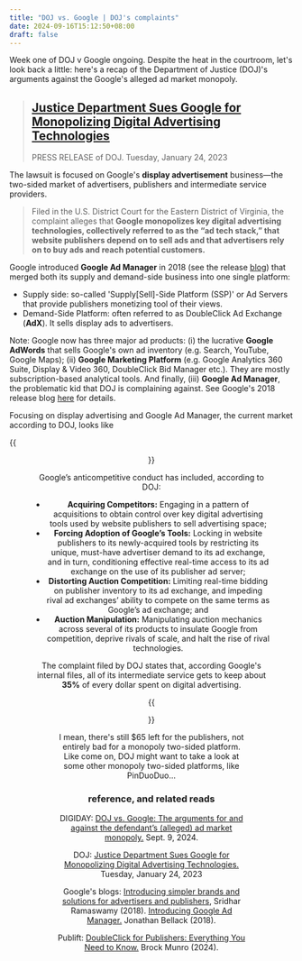 ```yaml
---
title: "DOJ vs. Google | DOJ's complaints"
date: 2024-09-16T15:12:50+08:00
draft: false
---
```


Week one of DOJ v Google ongoing. Despite the heat in the courtroom, let's look back a little: here's a recap of the Department of Justice (DOJ)'s arguments against the Google's alleged ad market monopoly.

> ## [Justice Department Sues Google for Monopolizing Digital Advertising Technologies](https://www.justice.gov/opa/pr/justice-department-sues-google-monopolizing-digital-advertising-technologies)
>
> PRESS RELEASE of DOJ. Tuesday, January 24, 2023

The lawsuit is focused on Google's **display advertisement** business—the two-sided market of advertisers, publishers and intermediate service providers.

> Filed in the U.S. District Court for the Eastern District of Virginia, the complaint alleges that **Google monopolizes key digital advertising technologies, collectively referred to as the “ad tech stack,” that website publishers depend on to sell ads and that advertisers rely on to buy ads and reach potential customers.**

Google introduced **Google Ad Manager** in 2018 (see the release [blog](https://blog.google/products/admanager/introducing-google-ad-manager/)) that merged both its supply and demand-side business into one single platform:

- Supply side: so-called 'Supply[Sell]-Side Platform (SSP)' or Ad Servers that provide publishers monetizing tool of their views.
- Demand-Side Platform: often referred to as DoubleClick Ad Exchange (**AdX**). It sells display ads to advertisers.

Note: Google now has three major ad products: (i) the lucrative **Google AdWords** that sells Google's own ad inventory (e.g. Search, YouTube, Google Maps); (ii) **Google Marketing Platform** (e.g. Google Analytics 360 Suite, Display & Video 360, DoubleClick Bid Manager etc.). They are mostly subscription-based analytical tools. And finally, (iii) **Google Ad Manager**, the problematic kid that DOJ is complaining against. See Google's 2018 release blog [here](https://blog.google/technology/ads/new-advertising-brands/) for details.

Focusing on display advertising and Google Ad Manager, the current market according to DOJ, looks like

{{<figure align="center" src="/google_ad_gossip/ad_market_graphic.jpeg" caption="Google now controls the digital tool that nearly every major website publisher uses to sell ads on their websites (publisher ad server); it controls the dominant advertiser tool that helps millions of large and small advertisers buy ad inventory (advertiser ad network); and it controls the largest advertising exchange (ad exchange), a technology that runs real-time auctions to match buyers and sellers of online advertising." width="96%">}}

Google’s anticompetitive conduct has included, according to DOJ:

- **Acquiring Competitors:** Engaging in a pattern of acquisitions to obtain control over key digital advertising tools used by website publishers to sell advertising space;
- **Forcing Adoption of Google’s Tools:** Locking in website publishers to its newly-acquired tools by restricting its unique, must-have advertiser demand to its ad exchange, and in turn, conditioning effective real-time access to its ad exchange on the use of its publisher ad server;
- **Distorting Auction Competition:** Limiting real-time bidding on publisher inventory to its ad exchange, and impeding rival ad exchanges’ ability to compete on the same terms as Google’s ad exchange; and
- **Auction Manipulation:** Manipulating auction mechanics across several of its products to insulate Google from competition, deprive rivals of scale, and halt the rise of rival technologies.

The complaint filed by DOJ states that, according Google's internal files, all of its intermediate service gets to keep about **35%** of every dollar spent on digital advertising.

{{<figure align="center" src="/google_ad_gossip/35_percent_revenue.jpeg" caption="35% of ad spending goes to Google" width="96%">}}

I mean, there's still \$65 left for the publishers, not entirely bad for a monopoly two-sided platform. Like come on, DOJ might want to take a look at some other monopoly two-sided platforms, like PinDuoDuo...

### reference, and related reads

DIGIDAY: [DOJ vs. Google: The arguments for and against the defendant’s (alleged) ad market monopoly.](https://digiday.com/media-buying/doj-vs-google-the-arguments-for-and-against-the-defendants-alleged-ad-market-monopoly/) Sept. 9, 2024.

DOJ: [Justice Department Sues Google for Monopolizing Digital Advertising Technologies.](https://www.justice.gov/opa/pr/justice-department-sues-google-monopolizing-digital-advertising-technologies) Tuesday, January 24, 2023

Google's blogs: [Introducing simpler brands and solutions for advertisers and publishers](https://blog.google/technology/ads/new-advertising-brands/), Sridhar Ramaswamy (2018). [Introducing Google Ad Manager.](https://blog.google/products/admanager/introducing-google-ad-manager/) Jonathan Bellack (2018). 

Publift: [DoubleClick for Publishers: Everything You Need to Know.](https://www.publift.com/blog/what-is-googles-dfp-first-look) Brock Munro (2024).
